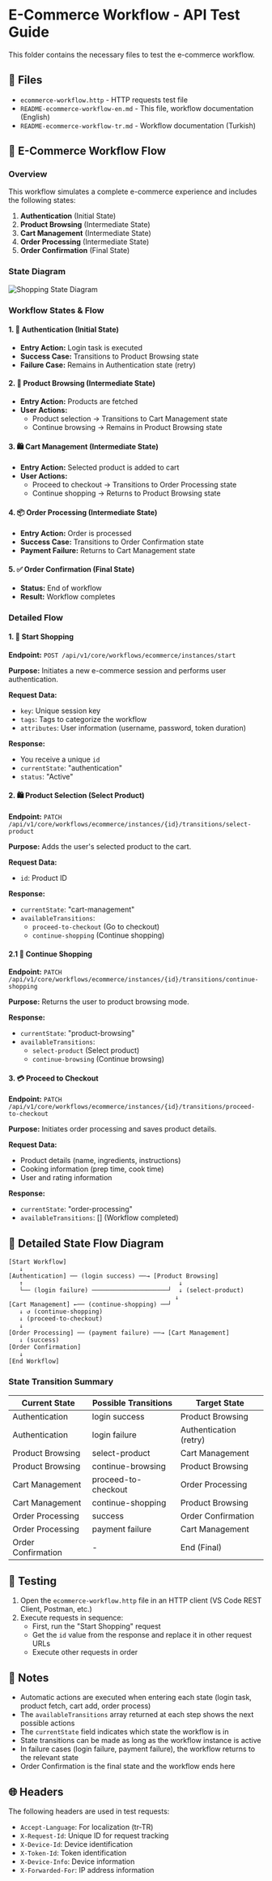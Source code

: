 # E-Commerce Workflow - API Test Guide

This folder contains the necessary files to test the e-commerce workflow.

## 📁 Files

- `ecommerce-workflow.http` - HTTP requests test file
- `README-ecommerce-workflow-en.md` - This file, workflow documentation (English)
- `README-ecommerce-workflow-tr.md` - Workflow documentation (Turkish)

## 🔄 E-Commerce Workflow Flow

### Overview

This workflow simulates a complete e-commerce experience and includes the following states:

1. **Authentication** (Initial State)
2. **Product Browsing** (Intermediate State)
3. **Cart Management** (Intermediate State)
4. **Order Processing** (Intermediate State)
5. **Order Confirmation** (Final State)

### State Diagram

![Shopping State Diagram](../../doc/img/shopping-state-diagram.png)

### Workflow States & Flow

#### 1. 🔐 Authentication (Initial State)
- **Entry Action:** Login task is executed
- **Success Case:** Transitions to Product Browsing state
- **Failure Case:** Remains in Authentication state (retry)

#### 2. 🛒 Product Browsing (Intermediate State)
- **Entry Action:** Products are fetched
- **User Actions:**
  - Product selection → Transitions to Cart Management state
  - Continue browsing → Remains in Product Browsing state

#### 3. 🛍️ Cart Management (Intermediate State)  
- **Entry Action:** Selected product is added to cart
- **User Actions:**
  - Proceed to checkout → Transitions to Order Processing state
  - Continue shopping → Returns to Product Browsing state

#### 4. 📦 Order Processing (Intermediate State)
- **Entry Action:** Order is processed
- **Success Case:** Transitions to Order Confirmation state  
- **Payment Failure:** Returns to Cart Management state

#### 5. ✅ Order Confirmation (Final State)
- **Status:** End of workflow
- **Result:** Workflow completes

### Detailed Flow

#### 1. 🚀 Start Shopping

**Endpoint:** `POST /api/v1/core/workflows/ecommerce/instances/start`

**Purpose:** Initiates a new e-commerce session and performs user authentication.

**Request Data:**
- `key`: Unique session key
- `tags`: Tags to categorize the workflow  
- `attributes`: User information (username, password, token duration)

**Response:**
- You receive a unique `id`
- `currentState`: "authentication" 
- `status`: "Active"

#### 2. 🛍️ Product Selection (Select Product)

**Endpoint:** `PATCH /api/v1/core/workflows/ecommerce/instances/{id}/transitions/select-product`

**Purpose:** Adds the user's selected product to the cart.

**Request Data:**
- `id`: Product ID

**Response:**
- `currentState`: "cart-management"
- `availableTransitions`: 
  - `proceed-to-checkout` (Go to checkout)
  - `continue-shopping` (Continue shopping)

#### 2.1 🔄 Continue Shopping

**Endpoint:** `PATCH /api/v1/core/workflows/ecommerce/instances/{id}/transitions/continue-shopping`

**Purpose:** Returns the user to product browsing mode.

**Response:**
- `currentState`: "product-browsing"
- `availableTransitions`:
  - `select-product` (Select product)
  - `continue-browsing` (Continue browsing)

#### 3. 💳 Proceed to Checkout

**Endpoint:** `PATCH /api/v1/core/workflows/ecommerce/instances/{id}/transitions/proceed-to-checkout`

**Purpose:** Initiates order processing and saves product details.

**Request Data:**
- Product details (name, ingredients, instructions)
- Cooking information (prep time, cook time)
- User and rating information

**Response:**
- `currentState`: "order-processing"
- `availableTransitions`: [] (Workflow completed)

## 🎯 Detailed State Flow Diagram

```
[Start Workflow] 
   ↓
[Authentication] ── (login success) ──→ [Product Browsing]
   ↑                                           ↓
   └── (login failure) ─────────────────────┘  ↓ (select-product)
                                              ↓
[Cart Management] ←── (continue-shopping) ──┘
   ↓ ↺ (continue-shopping)
   ↓ (proceed-to-checkout) 
   ↓
[Order Processing] ── (payment failure) ──→ [Cart Management]
   ↓ (success)
[Order Confirmation]
   ↓
[End Workflow]
```

### State Transition Summary

| Current State | Possible Transitions | Target State |
|-------------|----------------|-------------|
| Authentication | login success | Product Browsing |
| Authentication | login failure | Authentication (retry) |
| Product Browsing | select-product | Cart Management |
| Product Browsing | continue-browsing | Product Browsing |
| Cart Management | proceed-to-checkout | Order Processing |
| Cart Management | continue-shopping | Product Browsing |
| Order Processing | success | Order Confirmation |
| Order Processing | payment failure | Cart Management |
| Order Confirmation | - | End (Final) |

## 🔧 Testing

1. Open the `ecommerce-workflow.http` file in an HTTP client (VS Code REST Client, Postman, etc.)
2. Execute requests in sequence:
   - First, run the "Start Shopping" request
   - Get the `id` value from the response and replace it in other request URLs
   - Execute other requests in order

## 📝 Notes

- Automatic actions are executed when entering each state (login task, product fetch, cart add, order process)
- The `availableTransitions` array returned at each step shows the next possible actions
- The `currentState` field indicates which state the workflow is in
- State transitions can be made as long as the workflow instance is active
- In failure cases (login failure, payment failure), the workflow returns to the relevant state
- Order Confirmation is the final state and the workflow ends here

## 🌐 Headers

The following headers are used in test requests:
- `Accept-Language`: For localization (tr-TR)
- `X-Request-Id`: Unique ID for request tracking
- `X-Device-Id`: Device identification
- `X-Token-Id`: Token identification  
- `X-Device-Info`: Device information
- `X-Forwarded-For`: IP address information
